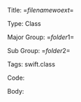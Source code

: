 <?set global = 0?>
<?nextrec?>
<?output "../=$filenamewoext$=.md"?>
Title:  =$filenamewoext$=

Type:   Class

Major Group: =$folder1$=

Sub Group:   =$folder2$=

Tags:   swift.class

Code:



Body:


<?loop?>
